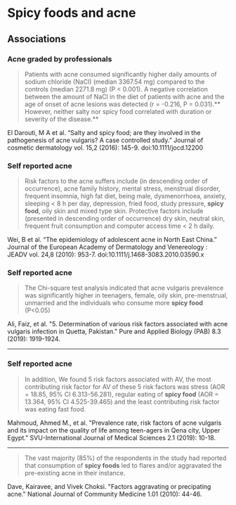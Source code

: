 # Spicy foods and acne

## Associations
### Acne graded by professionals
> Patients with acne consumed significantly higher daily amounts of sodium chloride (NaCl) (median 3367.54 mg) compared to the controls (median 2271.8 mg) (P < 0.001). A negative correlation between the amount of NaCl in the diet of patients with acne and the age of onset of acne lesions was detected (r = -0.216, P = 0.031).** However, neither salty nor spicy food correlated with duration or severity of the disease.**

El Darouti, M A et al. “Salty and spicy food; are they involved in the pathogenesis of acne vulgaris? A case controlled study.” Journal of cosmetic dermatology vol. 15,2 (2016): 145-9. doi:10.1111/jocd.12200

### Self reported acne
> Risk factors to the acne suffers include (in descending order of occurrence), acne family history, mental stress, menstrual disorder, frequent insomnia, high fat diet, being male, dysmenorrhoea, anxiety, sleeping < 8 h per day, depression, fried food, study pressure, **spicy food**, oily skin and mixed type skin. Protective factors include (presented in descending order of occurrence) dry skin, neutral skin, frequent fruit consumption and computer access time < 2 h daily. 

Wei, B et al. “The epidemiology of adolescent acne in North East China.” Journal of the European Academy of Dermatology and Venereology : JEADV vol. 24,8 (2010): 953-7. doi:10.1111/j.1468-3083.2010.03590.x

### Self reported acne
> The Chi-square test analysis indicated that acne vulgaris prevalence was significantly higher in teenagers, female, oily skin, pre-menstrual, unmarried and the individuals who consume more **spicy food** (P<0.05)

Ali, Faiz, et al. "5. Determination of various risk factors associated with acne vulgaris infection in Quetta, Pakistan." Pure and Applied Biology (PAB) 8.3 (2019): 1919-1924.

---

### Self reported acne
> In addition, We found 5 risk factors associated with AV, the most contributing risk factor for AV of these 5 risk factors was stress (AOR = 18.85, 95% CI 6.313-56.281), regular eating of **spicy food** (AOR = 13.364, 95% CI 4.525-39.465) and the least contributing risk factor was eating fast food.

Mahmoud, Ahmed M., et al. "Prevalence rate, risk factors of acne vulgaris and its impact on the quality of life among teen-agers in Qena city, Upper Egypt." SVU-International Journal of Medical Sciences 2.1 (2019): 10-18.

---

> The vast majority (85%) of the respondents in the study had reported that consumption of **spicy foods** led to flares and/or aggravated the pre-existing acne in their instance.

Dave, Kairavee, and Vivek Choksi. "Factors aggravating or precipating acne." National Journal of Community Medicine 1.01 (2010): 44-46.
